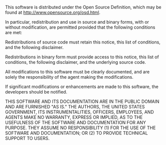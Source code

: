 This software is distributed under the Open Source Definition, which may be found at http://www.opensource.org/osd.html.

In particular, redistribution and use in source and binary forms, with or without modification, are permitted provided that the following conditions are met:

Redistributions of source code must retain this notice, this list of conditions, and the following disclaimer.

Redistributions in binary form must provide access to this notice, this list of conditions, the following disclaimer, and the underlying source code.

All modifications to this software must be clearly documented, and are solely the responsibility of the agent making the modifications.

If significant modifications or enhancements are made to this software, the developers should be notified.

THIS SOFTWARE AND ITS DOCUMENTATION ARE IN THE PUBLIC DOMAIN AND ARE FURNISHED "AS IS." THE AUTHORS, THE UNITED STATES GOVERNMENT, ITS INSTRUMENTALITIES, OFFICERS, EMPLOYEES, AND AGENTS MAKE NO WARRANTY, EXPRESS OR IMPLIED, AS TO THE USEFULNESS OF THE SOFTWARE AND DOCUMENTATION FOR ANY PURPOSE. THEY ASSUME NO RESPONSIBILITY (1) FOR THE USE OF THE SOFTWARE AND DOCUMENTATION; OR (2) TO PROVIDE TECHNICAL SUPPORT TO USERS.
